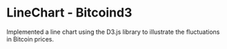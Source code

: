 # LineChart - Bitcoind3
Implemented a line chart using the D3.js library to illustrate the fluctuations in Bitcoin prices.
